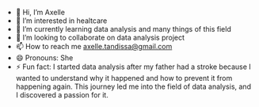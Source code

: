 - 👋 Hi, I’m Axelle 
- 👀 I’m interested in healtcare
- 🌱 I’m currently learning data analysis and many things of this field
- 💞️ I’m looking to collaborate on data analysis project
- 📫 How to reach me axelle.tandissa@gmail.com
- 😄 Pronouns: She
- ⚡ Fun fact: I started data analysis after my father had a stroke because I wanted to understand why it happened and how to prevent it from happening again.
              This journey led me into the field of data analysis, and I discovered a passion for it.

<!---
Axelle141188/Axelle141188 is a ✨ special ✨ repository because its `README.md` (this file) appears on your GitHub profile.
You can click the Preview link to take a look at your changes.
--->
